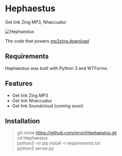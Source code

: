 # Hephaestus
Get link Zing MP3, Nhaccuatui

![Hephaestus](https://i.imgur.com/0mpjEaG.png)

The code that powers [mp3zing.download](http://mp3zing.download/)

## Requirements
 Hephaestus was built with Python 3 and WTForms.
## Features
* Get link Zing MP3
* Get link Nhaccuatui
* Get link Soundcloud (coming soon)

## Installation
> git clone https://github.com/mrvir/Hephaestus.git  
cd Hephaestus  
python3 -m pip install -r requirements.txt  
python3 server.py 